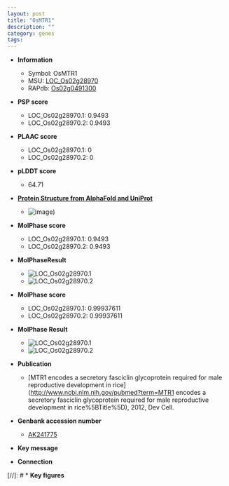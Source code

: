 ```yaml
---
layout: post
title: "OsMTR1"
description: ""
category: genes
tags: 
---
```


* **Information**  
    + Symbol: OsMTR1  
    + MSU: [LOC_Os02g28970](http://rice.plantbiology.msu.edu/cgi-bin/ORF_infopage.cgi?orf=LOC_Os02g28970)  
    + RAPdb: [Os02g0491300](http://rapdb.dna.affrc.go.jp/viewer/gbrowse_details/irgsp1?name=Os02g0491300)  

* **PSP score**  
    + LOC_Os02g28970.1: 0.9493 
    + LOC_Os02g28970.2: 0.9493 

* **PLAAC score**  
    + LOC_Os02g28970.1: 0 
    + LOC_Os02g28970.2: 0 

* **pLDDT score**
    + 64.71

* **[Protein Structure from AlphaFold and UniProt](https://www.uniprot.org/uniprotkb/Q6K5Q2/entry#structure)**
    + ![image](https://ricepsp.github.io/images/Q6/AF-Q6K5Q2-F1.png))

* **MolPhase score**
    + LOC_Os02g28970.1: 0.9493
    + LOC_Os02g28970.2: 0.9493

* **MolPhaseResult**
    + ![LOC_Os02g28970.1](https://ricepsp.github.io/pictures/LOC_Os02g/LOC_Os02g28970.1.png)
    + ![LOC_Os02g28970.2](https://ricepsp.github.io/pictures/LOC_Os02g/LOC_Os02g28970.2.png)

* **MolPhase score**
    + LOC_Os02g28970.1: 0.99937611
    + LOC_Os02g28970.2: 0.99937611

* **MolPhase Result**
    + ![LOC_Os02g28970.1](https://304243504.github.io/Pictures/LOC_Os02g/LOC_Os02g28970.1.png)
    + ![LOC_Os02g28970.2](https://304243504.github.io/Pictures/LOC_Os02g/LOC_Os02g28970.2.png)

* **Publication**  
    + [MTR1 encodes a secretory fasciclin glycoprotein required for male reproductive development in rice](http://www.ncbi.nlm.nih.gov/pubmed?term=MTR1 encodes a secretory fasciclin glycoprotein required for male reproductive development in rice%5BTitle%5D), 2012, Dev Cell.

* **Genbank accession number**  
    + [AK241775](http://www.ncbi.nlm.nih.gov/nuccore/AK241775)

* **Key message**  

* **Connection**  

[//]: # * **Key figures**  


